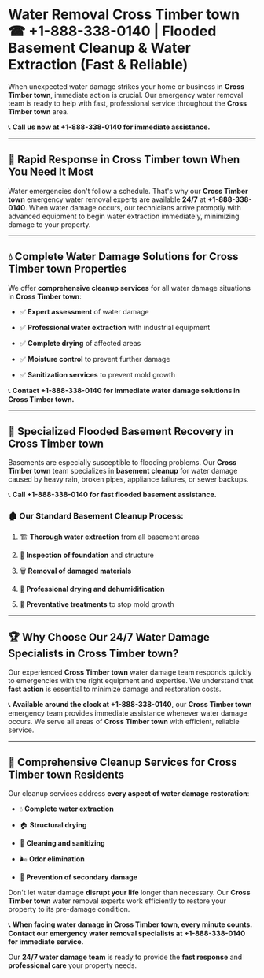# Water Removal Cross Timber town ☎ +1-888-338-0140 | Flooded Basement Cleanup & Water Extraction (Fast & Reliable)

When unexpected water damage strikes your home or business in **Cross Timber town**, immediate action is crucial. Our emergency water removal team is ready to help with fast, professional service throughout the **Cross Timber town** area. 

📞 **Call us now at +1-888-338-0140 for immediate assistance.**
---
## 🚀 Rapid Response in Cross Timber town When You Need It Most
Water emergencies don't follow a schedule. That's why our **Cross Timber town** emergency water removal experts are available **24/7** at **+1-888-338-0140**. When water damage occurs, our technicians arrive promptly with advanced equipment to begin water extraction immediately, minimizing damage to your property.
---
## 💧 Complete Water Damage Solutions for Cross Timber town Properties
We offer **comprehensive cleanup services** for all water damage situations in **Cross Timber town**:
- ✅ **Expert assessment** of water damage  
- ✅ **Professional water extraction** with industrial equipment  
- ✅ **Complete drying** of affected areas  
- ✅ **Moisture control** to prevent further damage  
- ✅ **Sanitization services** to prevent mold growth  
📞 **Contact +1-888-338-0140 for immediate water damage solutions in Cross Timber town.**
---
## 🌊 Specialized Flooded Basement Recovery in Cross Timber town
Basements are especially susceptible to flooding problems. Our **Cross Timber town** team specializes in **basement cleanup** for water damage caused by heavy rain, broken pipes, appliance failures, or sewer backups. 
📞 **Call +1-888-338-0140 for fast flooded basement assistance.**
### 🏚️ Our Standard Basement Cleanup Process:
1. 🏗️ **Thorough water extraction** from all basement areas  
2. 🔎 **Inspection of foundation** and structure  
3. 🗑️ **Removal of damaged materials**  
4. 💨 **Professional drying and dehumidification**  
5. 🚫 **Preventative treatments** to stop mold growth  
---
## 🏆 Why Choose Our 24/7 Water Damage Specialists in Cross Timber town?
Our experienced **Cross Timber town** water damage team responds quickly to emergencies with the right equipment and expertise. We understand that **fast action** is essential to minimize damage and restoration costs.
📞 **Available around the clock at +1-888-338-0140**, our **Cross Timber town** emergency team provides immediate assistance whenever water damage occurs. We serve all areas of **Cross Timber town** with efficient, reliable service.
---
## 🧹 Comprehensive Cleanup Services for Cross Timber town Residents
Our cleanup services address **every aspect of water damage restoration**:
- 💧 **Complete water extraction**  
- 🏠 **Structural drying**  
- 🧼 **Cleaning and sanitizing**  
- 🌬️ **Odor elimination**  
- 🚫 **Prevention of secondary damage**  
Don't let water damage **disrupt your life** longer than necessary. Our **Cross Timber town** water removal experts work efficiently to restore your property to its pre-damage condition.
📞 **When facing water damage in Cross Timber town, every minute counts. Contact our emergency water removal specialists at +1-888-338-0140 for immediate service.**
Our **24/7 water damage team** is ready to provide the **fast response** and **professional care** your property needs.
